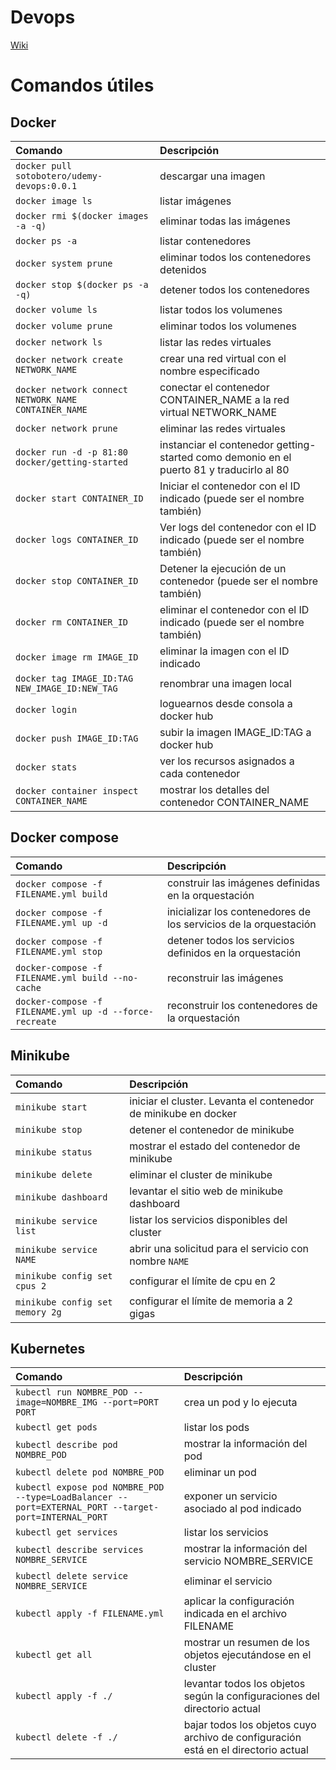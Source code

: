 # Devops

[Wiki](https://github.com/lstabile/devops/wiki)

# Comandos útiles

## Docker 

| Comando | Descripción |
|:--------|:------------|
| `docker pull sotobotero/udemy-devops:0.0.1` | descargar una imagen |
| `docker image ls` | listar imágenes |
| `docker rmi $(docker images -a -q)` | eliminar todas las imágenes |
| `docker ps -a` | listar contenedores |
| `docker system prune` | eliminar todos los contenedores detenidos |
| `docker stop $(docker ps -a -q)` | detener todos los contenedores |
| `docker volume ls` | listar todos los volumenes |
| `docker volume prune` | eliminar todos los volumenes |
| `docker network ls` | listar las redes virtuales |
| `docker network create NETWORK_NAME` | crear una red virtual con el nombre especificado |
| `docker network connect NETWORK_NAME CONTAINER_NAME` | conectar el contenedor CONTAINER_NAME a la red virtual NETWORK_NAME |
| `docker network prune` | eliminar las redes virtuales |
| `docker run -d -p 81:80 docker/getting-started` | instanciar el contenedor getting-started como demonio en el puerto 81 y traducirlo al 80 |
| `docker start CONTAINER_ID` | Iniciar el contenedor con el ID indicado (puede ser el nombre también) |
| `docker logs CONTAINER_ID ` | Ver logs del contenedor con el ID indicado (puede ser el nombre también) |
| `docker stop CONTAINER_ID ` | Detener la ejecución de un contenedor (puede ser el nombre también) |
| `docker rm CONTAINER_ID` | eliminar el contenedor con el ID indicado (puede ser el nombre también) |
| `docker image rm IMAGE_ID` | eliminar la imagen con el ID indicado |
| `docker tag IMAGE_ID:TAG NEW_IMAGE_ID:NEW_TAG` | renombrar una imagen local |
| `docker login` | loguearnos desde consola a docker hub |
| `docker push IMAGE_ID:TAG` | subir la imagen IMAGE_ID:TAG a docker hub |
| `docker stats` | ver los recursos asignados a cada contenedor |
| `docker container inspect CONTAINER_NAME` | mostrar los detalles del contenedor CONTAINER_NAME |

## Docker compose

| Comando | Descripción |
|:--------|:------------|
| `docker compose -f FILENAME.yml build` | construir las imágenes definidas en la orquestación |
| `docker compose -f FILENAME.yml up -d` | inicializar los contenedores de los servicios de la orquestación |
| `docker compose -f FILENAME.yml stop` | detener todos los servicios definidos en la orquestación |
| `docker-compose -f FILENAME.yml build --no-cache` | reconstruir las imágenes |
| `docker-compose -f FILENAME.yml up -d --force-recreate` | reconstruir los contenedores de la orquestación |


## Minikube

| Comando | Descripción |
|:--------|:------------|
| `minikube start` | iniciar el cluster. Levanta el contenedor de minikube en docker |
| `minikube stop` | detener el contenedor de minikube |
| `minikube status` | mostrar el estado del contenedor de minikube |
| `minikube delete` | eliminar el cluster de minikube |
| `minikube dashboard` | levantar el sitio web de minikube dashboard |
| `minikube service list` | listar los servicios disponibles del cluster |
| `minikube service NAME` | abrir una solicitud para el servicio con nombre `NAME` |
| `minikube config set cpus 2` | configurar el límite de cpu en 2 |
| `minikube config set memory 2g` | configurar el límite de memoria a 2 gigas |

## Kubernetes
| Comando | Descripción |
|:--------|:------------|
| `kubectl run NOMBRE_POD --image=NOMBRE_IMG --port=PORT PORT` | crea un pod y lo ejecuta |
| `kubectl get pods` | listar los pods |
| `kubectl describe pod NOMBRE_POD` | mostrar la información del pod |
| `kubectl delete pod NOMBRE_POD` | eliminar un pod |
| `kubectl expose pod NOMBRE_POD --type=LoadBalancer --port=EXTERNAL_PORT --target-port=INTERNAL_PORT` | exponer un servicio asociado al pod indicado |
| `kubectl get services` | listar los servicios |
| `kubectl describe services NOMBRE_SERVICE` | mostrar la información del servicio NOMBRE_SERVICE |
| `kubectl delete service NOMBRE_SERVICE` | eliminar el servicio |
| `kubectl apply -f FILENAME.yml` | aplicar la configuración indicada en el archivo FILENAME |
| `kubectl get all` | mostrar un resumen de los objetos ejecutándose en el cluster |
| `kubectl apply -f ./` | levantar todos los objetos según la configuraciones del directorio actual |
| `kubectl delete -f ./` | bajar todos los objetos cuyo archivo de configuración está en el directorio actual |


